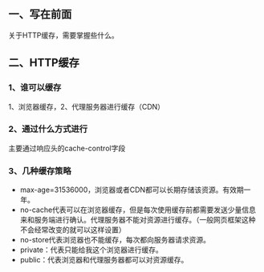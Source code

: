 ## 一、写在前面

关于HTTP缓存，需要掌握些什么。

## 二、HTTP缓存

### 1、谁可以缓存

1、浏览器缓存，2、代理服务器进行缓存（CDN）

### 2、通过什么方式进行

 主要通过响应头的cache-control字段

### 3、几种缓存策略

-  max-age=31536000，浏览器或者CDN都可以长期存储该资源。有效期一年。
- no-cache代表可以在浏览器缓存，但是每次使用缓存前都需要发送少量信息来和服务端进行确认。代理服务器不能对资源进行缓存。（一般网页框架这种不会经常改变的就可以这样设置）
- no-store代表浏览器也不能缓存，每次都向服务器请求资源。
- private：代表只能给我这个浏览器进行缓存。
- public：代表浏览器和代理服务器都可以对资源缓存。

